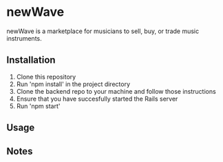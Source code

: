 # newWave

newWave is a marketplace for musicians to sell, buy, or trade music instruments.

## Installation

1. Clone this repository
2. Run 'npm install' in the project directory
3. Clone the backend repo to your machine and follow those instructions
4. Ensure that you have succesfully started the Rails server
5. Run 'npm start'

## Usage




## Notes